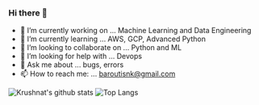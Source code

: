 ### Hi there 👋

- 🔭 I’m currently working on ... Machine Learning and Data Engineering
- 🌱 I’m currently learning ... AWS, GCP, Advanced Python
- 👯 I’m looking to collaborate on ... Python and ML 
- 🤔 I’m looking for help with ... Devops
- 💬 Ask me about ... bugs, errors  
- 📫 How to reach me: ... baroutisnk@gmail.com
   
![Krushnat's github stats](https://github-readme-stats.vercel.app/api?username=nikolaosmparoutis&show_icons=true) ![Top Langs](https://github-readme-stats.vercel.app/api/top-langs/?username=nikolaosmparoutis&layout=compact)
